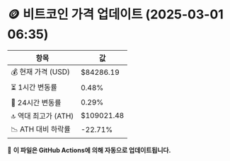 # 🪙 비트코인 가격 업데이트 (2025-03-01 06:35)

| 항목                | 값 |
|--------------------|----------------|
| 💰 현재 가격 (USD) | $84286.19 |
| ⏳ 1시간 변동률    | 0.48% |
| 📆 24시간 변동률   | 0.29% |
| 🔝 역대 최고가 (ATH) | $109021.48 |
| 📉 ATH 대비 하락률 | -22.71% |

🔄 **이 파일은 GitHub Actions에 의해 자동으로 업데이트됩니다.**
